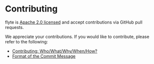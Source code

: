 # Contributing

flyte is [Apache 2.0 licensed](LICENSE) and accept contributions via
GitHub pull requests.  

We appreciate your contributions. If you would like to contribute, please refer to the following:  

- [Contributing: Who/What/Why/When/How?](docs/contributing/overview.md) 
- [Format of the Commit Message ](docs/contributing/commit-message-format.md) 

